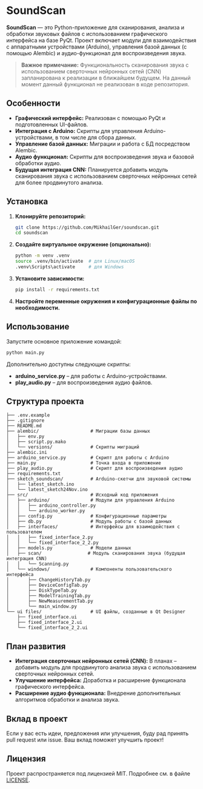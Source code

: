 

# SoundScan

**SoundScan** — это Python-приложение для сканирования, анализа и обработки звуковых файлов с использованием графического интерфейса на базе PyQt. Проект включает модули для взаимодействия с аппаратными устройствами (Arduino), управления базой данных (с помощью Alembic) и аудио-функционал для воспроизведения звука.

> **Важное примечание:** Функциональность сканирования звука с использованием сверточных нейронных сетей (CNN) запланирована к реализации в ближайшем будущем. На данный момент данный функционал не реализован в коде репозитория.

## Особенности

- **Графический интерфейс:** Реализован с помощью PyQt и подготовленных UI-файлов.
- **Интеграция с Arduino:** Скрипты для управления Arduino-устройствами, в том числе для сбора данных.
- **Управление базой данных:** Миграции и работа с БД посредством Alembic.
- **Аудио функционал:** Скрипты для воспроизведения звука и базовой обработки аудио.
- **Будущая интеграция CNN:** Планируется добавить модуль сканирования звука с использованием сверточных нейронных сетей для более продвинутого анализа.

## Установка

1. **Клонируйте репозиторий:**

   ```bash
   git clone https://github.com/MikhailGer/soundscan.git
   cd soundscan
   ```

2. **Создайте виртуальное окружение (опционально):**

   ```bash
   python -m venv .venv
   source .venv/bin/activate  # для Linux/macOS
   .venv\Scripts\activate     # для Windows
   ```

3. **Установите зависимости:**

   ```bash
   pip install -r requirements.txt
   ```

4. **Настройте переменные окружения и конфигурационные файлы по необходимости.**

## Использование

Запустите основное приложение командой:

```bash
python main.py
```

Дополнительно доступны следующие скрипты:

- **arduino_service.py** – для работы с Arduino-устройствами.
- **play_audio.py** – для воспроизведения аудио файлов.

## Структура проекта

```
├── .env.example
├── .gitignore
├── README.md
├── alembic/                   # Миграции базы данных
│   ├── env.py
│   ├── script.py.mako
│   └── versions/              # Скрипты миграций
├── alembic.ini
├── arduino_service.py         # Скрипт для работы с Arduino
├── main.py                    # Точка входа в приложение
├── play_audio.py              # Скрипт для воспроизведения аудио
├── requirements.txt
├── sketch_soundscan/          # Arduino-скетчи для звуковой системы
│   ├── latest_sketch.ino
│   └── latest_sketch24Nov.ino
├── src/                       # Исходный код приложения
│   ├── arduino/               # Модули для управления Arduino
│   │   ├── arduino_controller.py
│   │   └── arduino_worker.py
│   ├── config.py              # Конфигурационные параметры
│   ├── db.py                  # Модуль работы с базой данных
│   ├── interfaces/            # Интерфейсы для взаимодействия с пользователем
│   │   ├── fixed_interface_2.py
│   │   └── fixed_interface_2_2.py
│   ├── models.py              # Модели данных
│   ├── scan/                 # Модуль сканирования звука (будущая интеграция CNN)
│   │   └── Scanning.py
│   └── windows/               # Компоненты пользовательского интерфейса
│       ├── ChangeHistoryTab.py
│       ├── DeviceConfigTab.py
│       ├── DiskTypeTab.py
│       ├── ModelTrainingTab.py
│       ├── NewMeasurementTab.py
│       └── main_window.py
└── ui files/                  # UI файлы, созданные в Qt Designer
    ├── fixed_interface.ui
    ├── fixed_interface_2.ui
    └── fixed_interface_2_2.ui
```

## План развития

- **Интеграция сверточных нейронных сетей (CNN):** В планах – добавить модуль для продвинутого анализа звука с использованием сверточных нейронных сетей.
- **Улучшение интерфейса:** Доработка и расширение функционала графического интерфейса.
- **Расширение аудио функционала:** Внедрение дополнительных алгоритмов обработки и анализа звука.

## Вклад в проект

Если у вас есть идеи, предложения или улучшения, буду рад принять pull request или issue. Ваш вклад поможет улучшить проект!

## Лицензия

Проект распространяется под лицензией MIT. Подробнее см. в файле [LICENSE](LICENSE).

